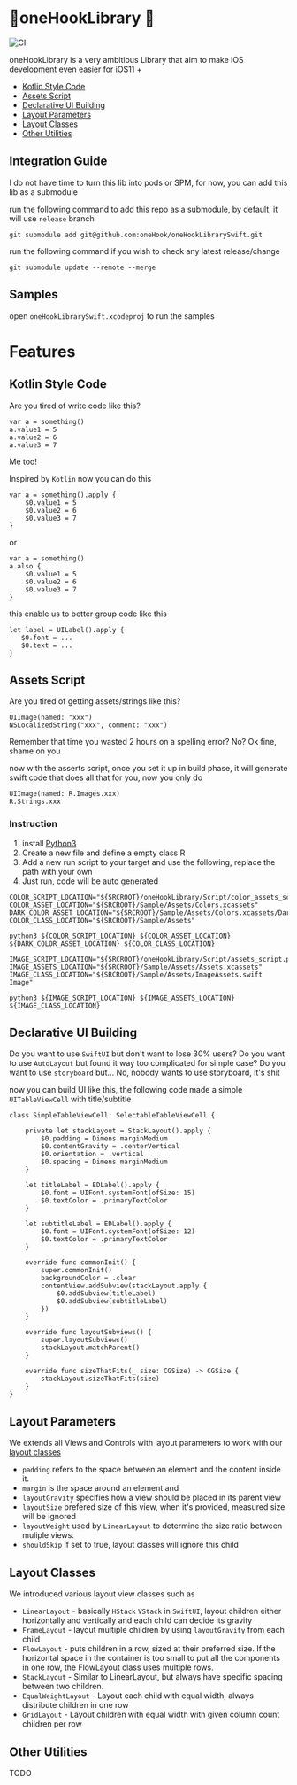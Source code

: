# 🦅oneHookLibrary 🦅

![CI](https://github.com/oneHook/oneHookLibrarySwift/workflows/CI/badge.svg?branch=release)

oneHookLibrary is a very ambitious Library that aim to make iOS development even easier for iOS11 +

- [Kotlin Style Code](#kotlin-style-code)
- [Assets Script](#assets-script)
- [Declarative UI Building](#declarative-ui-building)
- [Layout Parameters](#layout-parameters])
- [Layout Classes](#layout-classes)
- [Other Utilities](#other-utilities)

## Integration Guide

I do not have time to turn this lib into pods or SPM, for now, you can add this lib as a submodule

run the following command to add this repo as a submodule, by default, it will use `release` branch

`git submodule add git@github.com:oneHook/oneHookLibrarySwift.git`

run the following command if you wish to check any latest release/change

`git submodule update --remote --merge`

## Samples

open `oneHookLibrarySwift.xcodeproj` to run the samples

# Features

## Kotlin Style Code

Are you tired of write code like this?

```
var a = something()
a.value1 = 5
a.value2 = 6
a.value3 = 7
```

Me too!

Inspired by `Kotlin` now you can do this

```
var a = something().apply {
    $0.value1 = 5
    $0.value2 = 6
    $0.value3 = 7
}
```

or

```
var a = something()
a.also {
    $0.value1 = 5
    $0.value2 = 6
    $0.value3 = 7
}
```

this enable us to better group code like this

```
let label = UILabel().apply {
   $0.font = ...
   $0.text = ...
}
```

## Assets Script

Are you tired of getting assets/strings like this?

```
UIImage(named: "xxx")
NSLocalizedString("xxx", comment: "xxx")
```

Remember that time you wasted 2 hours on a spelling error? No? Ok fine, shame on you

now with the asserts script, once you set it up in build phase, it will generate swift code that does all that for you, now you only do 

```
UIImage(named: R.Images.xxx)
R.Strings.xxx
```

### Instruction

1. install [Python3](https://www.python.org/downloads/)
2. Create a new file and define a empty class R
3. Add a new run script to your target and use the following, replace the path with your own
4. Just run, code will be auto generated

```
COLOR_SCRIPT_LOCATION="${SRCROOT}/oneHookLibrary/Script/color_assets_script.py"
COLOR_ASSET_LOCATION="${SRCROOT}/Sample/Assets/Colors.xcassets"
DARK_COLOR_ASSET_LOCATION="${SRCROOT}/Sample/Assets/Colors.xcassets/DarkMode"
COLOR_CLASS_LOCATION="${SRCROOT}/Sample/Assets"

python3 ${COLOR_SCRIPT_LOCATION} ${COLOR_ASSET_LOCATION} ${DARK_COLOR_ASSET_LOCATION} ${COLOR_CLASS_LOCATION}

IMAGE_SCRIPT_LOCATION="${SRCROOT}/oneHookLibrary/Script/assets_script.py"
IMAGE_ASSETS_LOCATION="${SRCROOT}/Sample/Assets/Assets.xcassets"
IMAGE_CLASS_LOCATION="${SRCROOT}/Sample/Assets/ImageAssets.swift Image"

python3 ${IMAGE_SCRIPT_LOCATION} ${IMAGE_ASSETS_LOCATION} ${IMAGE_CLASS_LOCATION}
```

## Declarative UI Building

Do you want to use `SwiftUI` but don't want to lose 30% users?
Do you want to use `AutoLayout` but found it way too complicated for simple case?
Do you want to use `storyboard` but... No, nobody wants to use storyboard, it's shit

now you can build UI like this, the following code made a simple `UITableViewCell` with title/subtitle

```
class SimpleTableViewCell: SelectableTableViewCell {

    private let stackLayout = StackLayout().apply {
        $0.padding = Dimens.marginMedium
        $0.contentGravity = .centerVertical
        $0.orientation = .vertical
        $0.spacing = Dimens.marginMedium
    }

    let titleLabel = EDLabel().apply {
        $0.font = UIFont.systemFont(ofSize: 15)
        $0.textColor = .primaryTextColor
    }

    let subtitleLabel = EDLabel().apply {
        $0.font = UIFont.systemFont(ofSize: 12)
        $0.textColor = .primaryTextColor
    }

    override func commonInit() {
        super.commonInit()
        backgroundColor = .clear
        contentView.addSubview(stackLayout.apply {
            $0.addSubview(titleLabel)
            $0.addSubview(subtitleLabel)
        })
    }

    override func layoutSubviews() {
        super.layoutSubviews()
        stackLayout.matchParent()
    }

    override func sizeThatFits(_ size: CGSize) -> CGSize {
        stackLayout.sizeThatFits(size)
    }
}
```

## Layout Parameters

We extends all Views and Controls with layout parameters to work with our [layout classes](#layout-classes)

- `padding`  refers to the space between an element and the content inside it. 
- `margin` is the space around an element and 
- `layoutGravity` specifies how a view should be placed in its parent view
- `layoutSize` prefered size of this view, when it's provided, measured size will be ignored
- `layoutWeight` used by `LinearLayout` to determine the size ratio between muliple views.
- `shouldSkip` if set to true, layout classes will ignore this child

## Layout Classes

We introduced various layout view classes such as

- `LinearLayout` - basically `HStack` `VStack` in `SwiftUI`, layout children either horizontally and vertically and each child can decide its gravity 
- `FrameLayout` - layout multiple children by using `layoutGravity` from each child
- `FlowLayout` - puts children in a row, sized at their preferred size. If the horizontal space in the container is too small to put all the components in one row, the FlowLayout class uses multiple rows.
- `StackLayout` - Similar to LinearLayout, but always have specific spacing between two children.
- `EqualWeightLayout` - Layout each child with equal width, always distribute children in one row
- `GridLayout` - Layout children with equal width with given column count children per row

## Other Utilities

TODO
